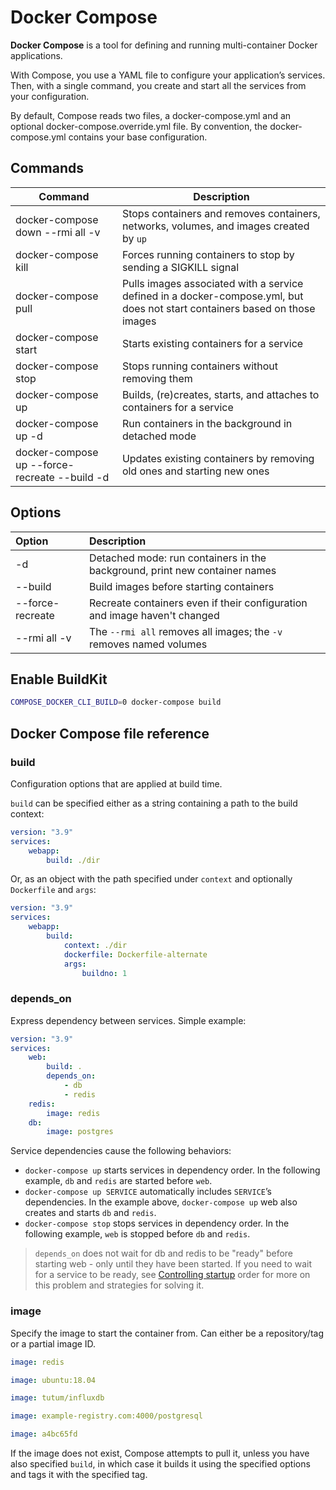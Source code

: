# Docker Compose

**Docker Compose** is a tool for defining and running multi-container Docker applications.

With Compose, you use a YAML file to configure your application’s services. Then, with a single command, you create and start all the services from your configuration.

By default, Compose reads two files, a docker-compose.yml and an optional docker-compose.override.yml file. By convention, the docker-compose.yml contains your base configuration.

## Commands

| Command                                       | Description                                                                                                                 |
| --------------------------------------------- | --------------------------------------------------------------------------------------------------------------------------- |
| docker-compose down --rmi all -v              | Stops containers and removes containers, networks, volumes, and images created by `up`                                      |
| docker-compose kill                           | Forces running containers to stop by sending a SIGKILL signal                                                               |
| docker-compose pull                           | Pulls images associated with a service defined in a docker-compose.yml, but does not start containers based on those images |
| docker-compose start                          | Starts existing containers for a service                                                                                    |
| docker-compose stop                           | Stops running containers without removing them                                                                              |
| docker-compose up                             | Builds, (re)creates, starts, and attaches to containers for a service                                                       |
| docker-compose up -d                          | Run containers in the background in detached mode                                                                           |
| docker-compose up --force-recreate --build -d | Updates existing containers by removing old ones and starting new ones                                                      |

## Options

| Option           | Description                                                                |
| :--------------- | :------------------------------------------------------------------------- |
| -d               | Detached mode: run containers in the background, print new container names |
| --build          | Build images before starting containers                                    |
| --force-recreate | Recreate containers even if their configuration and image haven't changed  |
| --rmi all -v     | The `--rmi all` removes all images; the `-v` removes named volumes         |

## Enable BuildKit

```bash
COMPOSE_DOCKER_CLI_BUILD=0 docker-compose build
```

## Docker Compose file reference

### build

Configuration options that are applied at build time.

`build` can be specified either as a string containing a path to the build context:

```yaml
version: "3.9"
services:
    webapp:
        build: ./dir
```

Or, as an object with the path specified under `context` and optionally `Dockerfile` and `args`:

```yaml
version: "3.9"
services:
    webapp:
        build:
            context: ./dir
            dockerfile: Dockerfile-alternate
            args:
                buildno: 1
```

### depends_on

Express dependency between services.
Simple example:

```yaml
version: "3.9"
services:
    web:
        build: .
        depends_on:
            - db
            - redis
    redis:
        image: redis
    db:
        image: postgres
```

Service dependencies cause the following behaviors:

- `docker-compose up` starts services in dependency order. In the following example, `db` and `redis` are started before `web`.
- `docker-compose up SERVICE` automatically includes `SERVICE`’s dependencies. In the example above, `docker-compose up` web also creates and starts `db` and `redis`.
- `docker-compose stop` stops services in dependency order. In the following example, `web` is stopped before `db` and `redis`.

> `depends_on` does not wait for db and redis to be "ready" before starting web - only until they have been started. If you need to wait for a service to be ready, see [Controlling startup](https://docs.docker.com/compose/startup-order/) order for more on this problem and strategies for solving it.

### image

Specify the image to start the container from. Can either be a repository/tag or a partial image ID.

```yaml
image: redis
```

```yaml
image: ubuntu:18.04
```

```yaml
image: tutum/influxdb
```

```yaml
image: example-registry.com:4000/postgresql
```

```yaml
image: a4bc65fd
```

If the image does not exist, Compose attempts to pull it, unless you have also specified `build`, in which case it builds it using the specified options and tags it with the specified tag.
